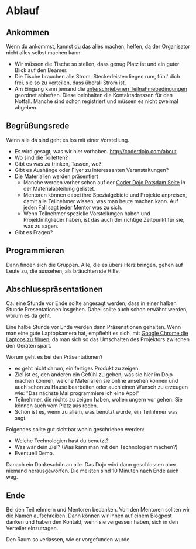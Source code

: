 Ablauf
======

Ankommen
--------

Wenn du ankommst, kannst du das alles machen, helfen, da der Organisator nicht alles selbst machen kann:

- Wir müssen die Tische so stellen, dass genug Platz ist und ein guter Blick auf den Beamer.
- Die Tische brauchen alle Strom. Steckerleisten liegen rum, fühl' dich frei, sie so zu verteilen, dass überall Strom ist.
- Am Eingang kann jemand die [unterschriebenen Teilnahmebedingungen](https://github.com/CoderDojoPotsdam/organize/blob/master/Teilnahmebedingungen-CoderDojo-Potsdam.pdf?raw=true) geordnet abheften. Diese beinhalten die Kontaktadressen für den Notfall. Manche sind schon registriert und müssen es nicht zweimal abgeben.

Begrüßungsrede
--------------

Wenn alle da sind geht es los mit einer Vorstellung.

- Es wird gesagt, was wir hier vorhaben. http://coderdojo.com/about
- Wo sind die Toiletten?
- Gibt es was zu trinken, Tassen, wo?
- Gibt es Aushänge oder Flyer zu interessanten Veranstaltungen?
- Die Materialien werden präsentiert
	- Manche werden vorher schon auf der [Coder Dojo Potsdam Seite](https://zen.coderdojo.com/dojo/861) in der Materialabteilung gelistet. 
	- Mentoren können dabei ihre Spezialgebiete und Projekte anpreisen, damit alle Teilnehmer wissen, was man heute machen kann. Auf jeden Fall sagt jeder Mentor was zu sich. 
	- Wenn Teilnehmer spezielle Vorstellungen haben und Projektmitglieder haben, ist das auch der richtige Zeitpunkt für sie, was zu sagen.
- Gibt es Fragen?

Programmieren
-------------

Dann finden sich die Gruppen. Alle, die es übers Herz bringen, gehen auf Leute zu, die aussehen, als bräuchten sie Hilfe.

Abschlusspräsentationen
-----------------------

Ca. eine Stunde vor Ende sollte angesagt werden, dass in einer halben Stunde Presentationen losgehen. Dabei sollte auch schon erwähnt werden, worum es da geht.

Eine halbe Stunde vor Ende werden dann Präsenationen gehalten. Wenn man eine gute Laptopkamera hat, empfiehlt es sich, mit [Google Chrome die Laptops zu filmen](http://html5-demos.appspot.com/static/getusermedia/photobooth.html), da man sich so das Umschalten des Projektors zwischen den Geräten spart.

Worum geht es bei den Präsentationen?

- es geht nicht darum, ein fertiges Produkt zu zeigen.
- Ziel ist es, den anderen ein Gefühl zu geben, was sie hier im Dojo machen können, welche Materialien sie online ansehen können und auch schon zu Hause bearbeiten oder auch einen Wunsch zu erzeugen wie: "Das nächste Mal programmiere ich eine App!"
- Teilnehmer, die nichts zu zeigen haben, wollen ungern vor gehen. Sie können auch vom Platz aus reden.
- Schön ist es, wenn zu allem, was benutzt wurde, ein Teilnhmer was sagt.

Folgendes sollte gut sichtbar wohin geschrieben werden:

- Welche Technologien hast du benutzt?
- Was war dein Ziel? (Was kann man mit den Technologien machen?)
- Eventuell Demo.

Danach ein Dankeschön an alle. Das Dojo wird dann geschlossen aber niemand herausgeworfen. Die meisten sind 10 Minuten nach Ende auch weg.

Ende
----

Bei den Teilnehmern und Mentoren bedanken. Von den Mentoren sollten wir die Namen aufschreiben. Dann können wir ihnen auf einem Blogpost danken und haben den Kontakt, wenn sie vergessen haben, sich in den Verteiler einzutragen.

Den Raum so verlassen, wie er vorgefunden wurde.
